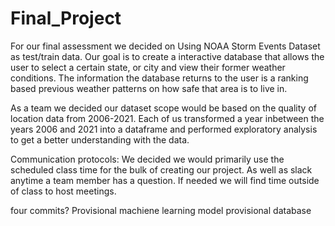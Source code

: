 # Final_Project 

For our final assessment we decided on Using NOAA Storm Events Dataset as test/train data. Our goal is to create a interactive database that allows the user to select a certain state, or city and view their former weather conditions. The information the database returns to the user is a ranking based previous weather patterns on how safe that area is to live in.

As a team we decided our dataset scope would be based on the quality of location data from 2006-2021. Each of us transformed a year inbetween the years 2006 and 2021 into a dataframe and performed exploratory analysis to get a better understanding with the data. 


Communication protocols:
We decided we would primarily use the scheduled class time for the bulk of creating our project. As well as slack anytime a team member has a question. If needed we will find time outside of class to host meetings. 

four commits?
Provisional machiene learning model
provisional database

